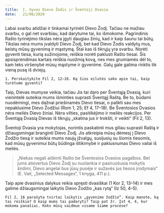 ```yaml
---
title:  I. Gyvas Dievo Žodis ir Šventoji Dvasia
date:   21/06/2020
---
```


Labai svarbu atidžiai ir tinkamai tyrinėti Dievo Žodį. Tačiau ne mažiau svarbu, o gal net svarbiau, kad darytume tai, ko išmokome. Pagrindinis Rašto tyrinėjimo tikslas nėra įgyti daugiau žinių, kad ir kaip šaunu tai būtų. Tikslas nėra mums įvaldyti Dievo Žodį, bet kad Dievo Žodis valdytų mus, keistų mūsų gyvenimą ir mąstymą. Štai kas iš tikrųjų yra svarbu. Norėti gyventi tiesa, kurią sužinojome, reiškia norėti paklusti Rašto tiesai. Šis apsisprendimas kartais reiškia nuožmią kovą, nes mes grumiamės dėl to, kam teks viršenybė mūsų mąstyme ir gyvenime. Galų gale galima rinktis tik vieną pusę iš dviejų.

`1. Perskaitykite Fil 2, 12–16. Ką šios eilutės sako apie tai, kaip turėtume gyventi?`
														
Taip, Dievas mumyse veikia, tačiau Jis tai daro per Šventąją Dvasią, kuri vienintelė suteikia mums išminties suprasti Šventąjį Raštą. Be to, būdami nuodėmingi, mes dažnai priešinamės Dievo tiesai, o palikti sau mes nepaklusime Dievo Žodžiui (Rom 1, 25; Ef 4, 17–18). Be Šventosios Dvasios nėra meilės Dievo žiniai. Nėra vilties, pasitikėjimo ir meilės reakcijos. Per Šventąją Dvasią Dievas iš tikrųjų „skatina jus ir trokšti, ir veikti“ (Fil 2, 13).

Šventoji Dvasia yra mokytojas, norintis paskatinti mus giliau suprasti Raštą ir džiaugsmingai branginti Dievo Žodį. Jis atkreipia mūsų dėmesį į Dievo Žodžio tiesą ir suteikia mums naujų įžvalgų, susijusių su šiomis tiesomis, kad mūsų gyvenimui būtų būdinga ištikimybė ir paklusnumas Dievo valiai iš meilės. 

> <p></p>
> „Niekas negali aiškinti Rašto be Šventosios Dvasios pagalbos. Bet jums atsivertus Dievo Žodį su nuolankia ir pasiruošusia mokytis širdimi, Dievo angelai bus jūsų pusėje ir sužavės jus tiesos įrodymais“ (E. Vait, „Selected Messages“, 1 knyga, 411 p.). 

Taip apie dvasinius dalykus reikia spręsti dvasiškai (1 Kor 2, 13–14) ir mes galime džiaugsmingai laikytis Dievo Žodžio „kas rytą“ (Iz 50, 4–5).

`Fil 2, 16 parašyta tvirtai laikytis „gyvenimo žodžio“. Kaip manote, ką tai reiškia? O kaip mums tai padaryti? Taip pat žr. Įst 4, 4, kur mokoma panašiai. Koks mūsų vaidmuo visame šiame procese?`
